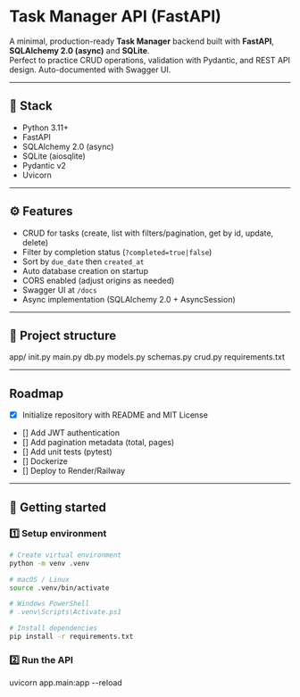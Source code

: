 # Task Manager API (FastAPI)

A minimal, production-ready **Task Manager** backend built with **FastAPI**, **SQLAlchemy 2.0 (async)** and **SQLite**.  
Perfect to practice CRUD operations, validation with Pydantic, and REST API design. Auto-documented with Swagger UI.

---

## 🧩 Stack
- Python 3.11+
- FastAPI
- SQLAlchemy 2.0 (async)
- SQLite (aiosqlite)
- Pydantic v2
- Uvicorn

---

## ⚙️ Features
- CRUD for tasks (create, list with filters/pagination, get by id, update, delete)
- Filter by completion status (`?completed=true|false`)
- Sort by `due_date` then `created_at`
- Auto database creation on startup
- CORS enabled (adjust origins as needed)
- Swagger UI at `/docs`
- Async implementation (SQLAlchemy 2.0 + AsyncSession)

---

## 📁 Project structure
app/
init.py
main.py
db.py
models.py
schemas.py
crud.py
requirements.txt

---

## Roadmap
- [x] Initialize repository with README and MIT License
- [] Add JWT authentication
- [] Add pagination metadata (total, pages)
- [] Add unit tests (pytest)
- [] Dockerize
- [] Deploy to Render/Railway

---

## 🚀 Getting started

### 1️⃣ Setup environment
```bash
# Create virtual environment
python -m venv .venv

# macOS / Linux
source .venv/bin/activate

# Windows PowerShell
# .venv\Scripts\Activate.ps1

# Install dependencies
pip install -r requirements.txt
```

### 2️⃣ Run the API
uvicorn app.main:app --reload
